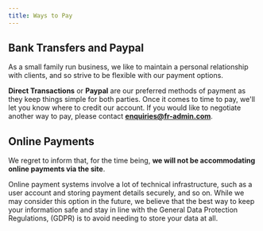 ```yaml
---
title: Ways to Pay
---
```


## Bank Transfers and Paypal

As a small family run business, we like to maintain a personal relationship with clients, and so
strive to be flexible with our payment options.

**Direct Transactions** or **Paypal** are our preferred methods of payment as they keep things
simple for both parties. Once it comes to time to pay, we'll let you know where to credit our account. 
If you would like to negotiate another way to pay, please contact **enquiries@fr-admin.com**.

## Online Payments

We regret to inform that, for the time being, **we will not be accommodating online payments via the
site**.

Online payment systems involve a lot of technical infrastructure, such as a user account and 
storing payment details securely, and so on. While we may consider this option in the future, we
believe that the best way to keep your information safe and stay in line with the General Data Protection
Regulations, (GDPR) is to avoid needing to store your data at all. 
